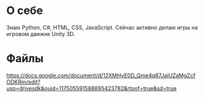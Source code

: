 # О себе
Знаю Python, C#, HTML, CSS, JavaScript.
Сейчас активно делаю игры на игровом движке Unity 3D.
# Файлы
https://docs.google.com/document/d/12XMHyE0D_Qme4q87JajUZaMgZcfODKRm/edit?usp=drivesdk&ouid=117505591588895423782&rtpof=true&sd=true
